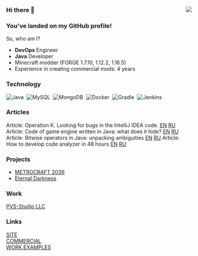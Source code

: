 ### Hi there 👋 <img align="right" src="https://komarev.com/ghpvc/?username=TheLivan&style=flat-square&color=red">
### You've landed on my GitHub profile!

So, who am I?
* **DevOps** Engineer
* **Java** Developer
* Minecraft modder (FORGE 1.7.10, 1.12.2, 1.16.5)
* Experience in creating commercial mods: 4 years

### Technology

![Java](https://img.shields.io/badge/Java-ED8B00?style=for-the-badge&logo=java&logoColor=white)&nbsp;
![MySQL](https://img.shields.io/badge/MySQL-00000F?style=for-the-badge&logo=mysql&logoColor=white)&nbsp;
![MongoDB](https://img.shields.io/badge/MongoDB-4EA94B?style=for-the-badge&logo=mongodb&logoColor=white)&nbsp;
![Docker](https://img.shields.io/badge/docker-%230db7ed.svg?style=for-the-badge&logo=docker&logoColor=white)&nbsp;
![Gradle](https://img.shields.io/badge/Gradle-02303A.svg?style=for-the-badge&logo=Gradle&logoColor=white)&nbsp;
![Jenkins](https://img.shields.io/badge/Jenkins-D24939?style=for-the-badge&logo=Jenkins&logoColor=white)&nbsp;

### Articles

Article: Operation K. Looking for bugs in the IntelliJ IDEA code. [EN](https://pvs-studio.com/en/blog/posts/java/1089/)  [RU](https://pvs-studio.ru/ru/blog/posts/java/1089/)
Article: Code of game engine written in Java: what does it hide? [EN](https://pvs-studio.com/en/blog/posts/java/1113/) [RU](https://pvs-studio.ru/ru/blog/posts/java/1113/)
Article: Bitwise operators in Java: unpacking ambiguities [EN](https://pvs-studio.com/en/blog/posts/java/1135/) [RU](https://pvs-studio.ru/ru/blog/posts/java/1135/)
Article: How to develop code analyzer in 48 hours [EN](https://pvs-studio.com/en/blog/posts/java/1154/) [RU](https://pvs-studio.ru/ru/blog/posts/java/1154/)

### Projects
* [METROCRAFT 2036](http://metrocraft36.com/)
* [Eternal Darkness](https://vk.com/eternaldarknessmc)
### Work
[PVS-Studio LLC](https://pvs-studio.com/)
### Links
[SITE](https://thelivan.github.io/) <br>
[COMMERCIAL](https://github.com/TheLivan/THELIVAN-COMMERCIAL) <br>
[WORK EXAMPLES](https://github.com/TheLivan/THELIVAN-COMMERCIAL#%D0%BF%D1%80%D0%B8%D0%BC%D0%B5%D1%80%D1%8B-%D1%80%D0%B0%D0%B1%D0%BE%D1%82)

